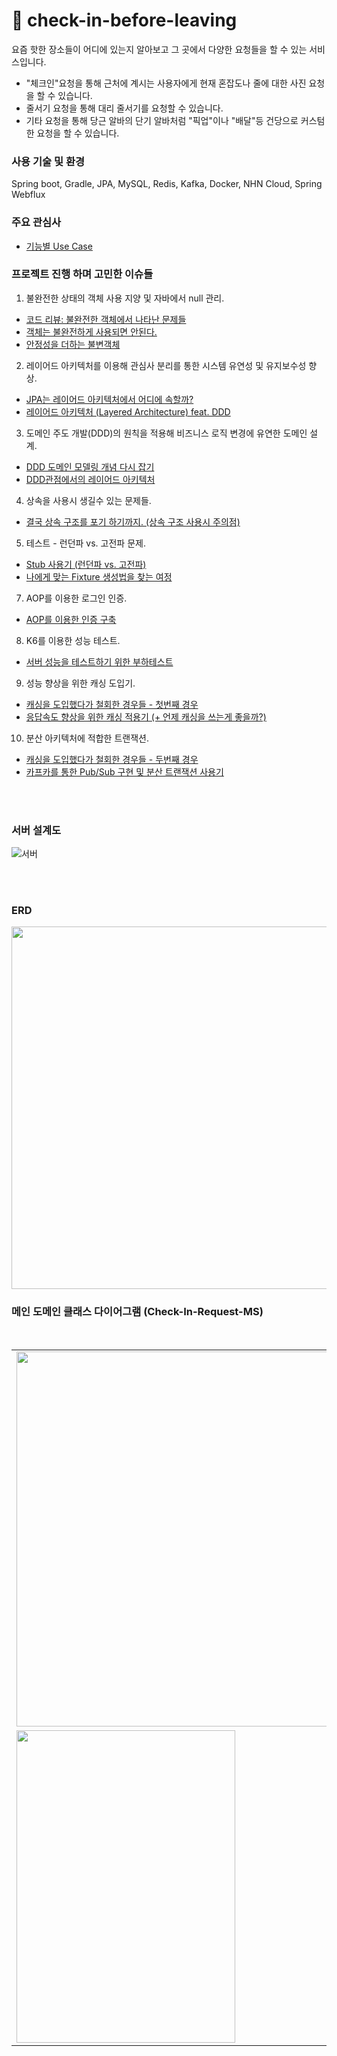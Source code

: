 # 🎉 check-in-before-leaving
요즘 핫한 장소들이 어디에 있는지 알아보고 그 곳에서 다양한 요청들을 할 수 있는 서비스입니다. 
  - "체크인"요청을 통해 근처에 계시는 사용자에게 현재 혼잡도나 줄에 대한 사진 요청을 할 수 있습니다.
  - 줄서기 요청을 통해 대리 줄서기를 요청할 수 있습니다. 
  - 기타 요청을 통해 당근 알바의 단기 알바처럼 "픽업"이나 "배달"등 건당으로 커스텀한 요청을 할 수 있습니다. 
### 사용 기술 및 환경
Spring boot, Gradle, JPA, MySQL, Redis, Kafka, Docker, NHN Cloud, Spring Webflux

### 주요 관심사

- [기능별 Use Case](https://github.com/f-lab-edu/check-in-before-leaving/wiki/%08Use-Case)

### 프로젝트 진행 하며 고민한 이슈들
1. 불완전한 상태의 객체 사용 지양 및 자바에서 null 관리.
- [코드 리뷰: 불완전한 객체에서 나타난 문제들](https://computingsteps.tistory.com/45)
- [객체는 불완전하게 사용되면 안된다.](https://computingsteps.tistory.com/41)
- [안정성을 더하는 불변객체](https://computingsteps.tistory.com/42) 
2. 레이어드 아키텍처를 이용해 관심사 분리를 통한 시스템 유연성 및 유지보수성 향상.
 - [JPA는 레이어드 아키텍처에서 어디에 속할까?](https://computingsteps.tistory.com/50)
 - [레이어드 아키텍처 (Layered Architecture) feat. DDD](https://computingsteps.tistory.com/47)
3. 도메인 주도 개발(DDD)의 원칙을 적용해 비즈니스 로직 변경에 유연한 도메인 설계. 
- [DDD 도메인 모델링 개념 다시 잡기](https://computingsteps.tistory.com/57)
- [DDD관점에서의 레이어드 아키텍처](https://computingsteps.tistory.com/49)
4. 상속을 사용시 생길수 있는 문제들.
- [결국 상속 구조를 포기 하기까지. (상속 구조 사용시 주의점)](https://computingsteps.tistory.com/53)
5. 테스트 - 런던파 vs. 고전파 문제.
- [Stub 사용기 (런던파 vs. 고전파)](https://computingsteps.tistory.com/52)
- [나에게 맞는 Fixture 생성법을 찾는 여정](https://computingsteps.tistory.com/51)
7. AOP를 이용한 로그인 인증.   
- [AOP를 이용한 인증 구축](https://computingsteps.tistory.com/54)
8. K6를 이용한 성능 테스트.
- [서버 성능을 테스트하기 위한 부하테스트](https://computingsteps.tistory.com/58)
9. 성능 향상을 위한 캐싱 도입기.
- [캐싱을 도입했다가 철회한 경우들 - 첫번째 경우](https://computingsteps.tistory.com/44)
- [응답속도 향상을 위한 캐싱 적용기 (+ 언제 캐싱을 쓰는게 좋을까?)](https://computingsteps.tistory.com/56)
10. 분산 아키텍처에 적합한 트랜잭션.
- [캐싱을 도입했다가 철회한 경우들 - 두번째 경우](https://computingsteps.tistory.com/44)
- [카프카를 통한 Pub/Sub 구현 및 분산 트랜잭션 사용기](https://computingsteps.tistory.com/59)

  
<br><br>
### 서버 설계도
![서버](https://github.com/user-attachments/assets/837eef39-a7f8-4e51-a091-7ee49c91bf2b)

<br><br>
### ERD
<p align="center">
<img src="https://github.com/user-attachments/assets/dd58736e-24a7-4c3c-b4f6-f28b48c2c8b2" width="550" height="580"/>
</p>

### 메인 도메인 클래스 다이어그램 (Check-In-Request-MS)
<br>
<div align="center">
<table>
  <tr>
    <td align="left">
    <img src="https://github.com/user-attachments/assets/2a8d3731-a154-4c9a-9f44-1b7d73ba4135" width="550" height="600"/>
    </td>
  </tr>
  <tr>
    <td align="left">
    <img src="https://github.com/user-attachments/assets/6f242639-78ff-4e8b-afe5-f23d2264b1d5" width="350" height="500"/>
    </td>
  </tr>
</table>
</div>








